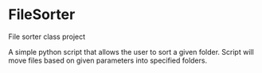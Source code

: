 # FileSorter
File sorter class project

A simple python script that allows the user to sort a given folder.
Script will move files based on given parameters into specified folders.
